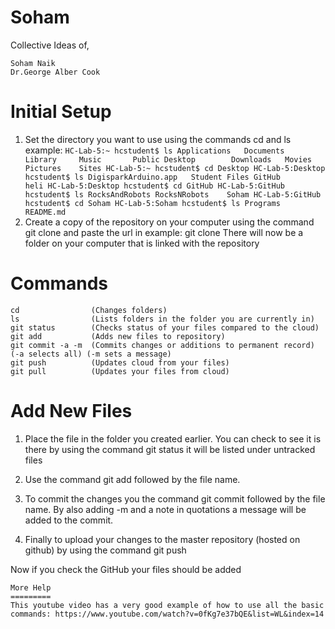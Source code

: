 Soham
=====

Collective Ideas of,

```
Soham Naik
Dr.George Alber Cook
```

Initial Setup
============
1. Set the directory you want to use using the commands cd and ls
      example:
             ```
             HC-Lab-5:~ hcstudent$ ls
             Applications	Documents	Library		Music		Public
             Desktop		Downloads	Movies		Pictures	Sites
             HC-Lab-5:~ hcstudent$ cd Desktop
             HC-Lab-5:Desktop hcstudent$ ls
             DigisparkArduino.app	Student Files
             GitHub			heli
             HC-Lab-5:Desktop hcstudent$ cd GitHub
             HC-Lab-5:GitHub hcstudent$ ls
             RocksAndRobots	RocksNRobots	Soham
             HC-Lab-5:GitHub hcstudent$ cd Soham
             HC-Lab-5:Soham hcstudent$ ls
             Programs	README.md 
            ```
2. Create a copy of the repository on your computer using the command git clone and paste the url in 
      example:
            git clone 
There will now be a folder on your computer that is linked with the repository


Commands
========
```
cd                (Changes folders)
ls                (Lists folders in the folder you are currently in)
git status        (Checks status of your files compared to the cloud)
git add           (Adds new files to repository)
git commit -a -m  (Commits changes or additions to permanent record)  (-a selects all) (-m sets a message)
git push          (Updates cloud from your files)
git pull          (Updates your files from cloud)
```

Add New Files
============
1. Place the file in the folder you created earlier. You can check to see it is there by using the command git status it will be listed under untracked files

2. Use the command git add followed by the file name.

3. To commit the changes you the command git commit followed by the file name. By also adding -m and a note in quotations a message will be added to the commit.


4. Finally to upload your changes to the master repository (hosted on github) by using the command git push

Now if you check the GitHub your files should be added
```
More Help
=========
This youtube video has a very good example of how to use all the basic commands: https://www.youtube.com/watch?v=0fKg7e37bQE&list=WL&index=14
